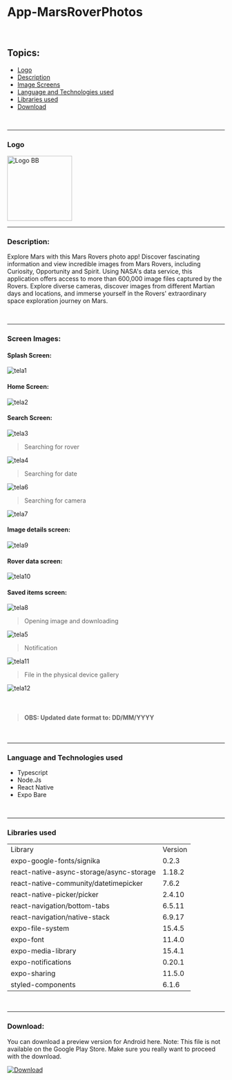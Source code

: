 # App-MarsRoverPhotos

<br/>

## Topics:

- [Logo](#logo)
- [Description](#description)
- [Image Screens](#image-screens)
- [Language and Technologies used](#language-technologies)
- [Libraries used](#libraries)
- [Download](#download)

<br/>

_______________________________________________________________________________________________________________________________________________________________________________________

### Logo <a name="logo"></a>

<img src="https://github.com/felipesllopes/App-MarsRoverPhotos/assets/99768939/177ddf8b-939b-451f-9a06-8c08db0c7da6" alt="Logo BB" width="150" height="150">

<br/>

_______________________________________________________________________________________________________________________________________________________________________________________

### Description: <a name="description"></a>

Explore Mars with this Mars Rovers photo app! Discover fascinating information and view incredible images from Mars Rovers, including Curiosity, Opportunity and Spirit. Using NASA's data service, this application offers access to more than 600,000 image files captured by the Rovers. Explore diverse cameras, discover images from different Martian days and locations, and immerse yourself in the Rovers' extraordinary space exploration journey on Mars.

<br/>

_______________________________________________________________________________________________________________________________________________________________________________________

### Screen Images: <a name="image-screens"> </a>

#### Splash Screen:

![tela1](https://github.com/felipesllopes/App-MarsRoverPhotos/assets/99768939/026cd555-a692-4a0b-aa04-a29875b139bf)

#### Home Screen:

![tela2](https://github.com/felipesllopes/App-MarsRoverPhotos/assets/99768939/0fa0ffce-a448-4536-a818-906e81377451)

#### Search Screen:

![tela3](https://github.com/felipesllopes/App-MarsRoverPhotos/assets/99768939/69fa382d-1ed0-4958-b86d-0042f44d8bc6)
> Searching for rover

![tela4](https://github.com/felipesllopes/App-MarsRoverPhotos/assets/99768939/529ae8ac-6d98-4fe9-8342-80df73d85559)

> Searching for date

![tela6](https://github.com/felipesllopes/App-MarsRoverPhotos/assets/99768939/9ba03aad-a1e3-4df1-a89a-9aeebffb6627)

> Searching for camera

![tela7](https://github.com/felipesllopes/App-MarsRoverPhotos/assets/99768939/a4edbab0-b912-4f2a-a78e-38f4f3a599d6)

#### Image details screen:

![tela9](https://github.com/felipesllopes/App-MarsRoverPhotos/assets/99768939/d248622b-0ac5-456c-975b-4b1c4ee871e0)

#### Rover data screen:

![tela10](https://github.com/felipesllopes/App-MarsRoverPhotos/assets/99768939/4be3cc51-28c7-4af7-bc98-87760d97ab83)

#### Saved items screen:

![tela8](https://github.com/felipesllopes/App-MarsRoverPhotos/assets/99768939/69a8c345-443b-49a7-b54c-f68314647431)

> Opening image and downloading

![tela5](https://github.com/felipesllopes/App-MarsRoverPhotos/assets/99768939/ff0fa9cb-656a-41de-94fd-6df466394f32)

> Notification

![tela11](https://github.com/felipesllopes/App-MarsRoverPhotos/assets/99768939/39fd618c-4497-45f9-b6c5-634065cbd58c)

> File in the physical device gallery

![tela12](https://github.com/felipesllopes/App-MarsRoverPhotos/assets/99768939/a77cdb6b-15f7-4e44-8bd4-a00246f656c7)

<br/>

> #### OBS: Updated date format to: DD/MM/YYYY 

<br/>

_______________________________________________________________________________________________________________________________________________________________________________________


### Language and Technologies used <a name="language-technologies"></a>

- Typescript
- Node.Js
- React Native
- Expo Bare

<br/>

_______________________________________________________________________________________________________________________________________________________________________________________

### Libraries used <a name="libraries"></a>

<table>
    <tr>
        <td>Library</td>
        <td>Version</td>
    </tr>
    <tr>
        <td>expo-google-fonts/signika</td>
        <td>0.2.3</td>
    </tr>
    <tr>
        <td>react-native-async-storage/async-storage</td>
        <td>1.18.2</td>
    </tr>
    <tr>
        <td>react-native-community/datetimepicker</td>
        <td>7.6.2</td>
    </tr>
    <tr>
        <td>react-native-picker/picker</td>
        <td>2.4.10</td>
    </tr>
    <tr>
        <td>react-navigation/bottom-tabs</td>
        <td>6.5.11</td>
    </tr>
    <tr>
        <td>react-navigation/native-stack</td>
        <td>6.9.17</td>
    </tr>
    <tr>
        <td>expo-file-system</td>
        <td>15.4.5</td>
    </tr>
    <tr>
        <td>expo-font</td>
        <td>11.4.0</td>
    </tr>
    <tr>
        <td>expo-media-library</td>
        <td>15.4.1</td>
    </tr>
    <tr>
        <td>expo-notifications</td>
        <td>0.20.1</td>
    </tr>
    <tr>
        <td>expo-sharing</td>
        <td>11.5.0</td>
    </tr>
    <tr>
        <td>styled-components</td>
        <td>6.1.6</td>
    </tr>
</table>

<br/>

_______________________________________________________________________________________________________________________________________________________________________________________
 
 ### Download: <a name="download"></a>

 You can download a preview version for Android here. Note: This file is not available on the Google Play Store. Make sure you really want to proceed with the download.
 
 [![Download](https://img.shields.io/badge/Download-07C160?style=for-the-badge&logo=download&logoColor=white)]()
